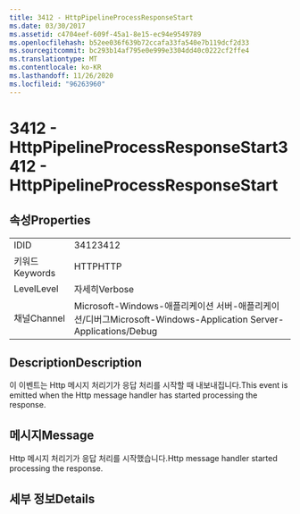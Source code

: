 ```yaml
---
title: 3412 - HttpPipelineProcessResponseStart
ms.date: 03/30/2017
ms.assetid: c4704eef-609f-45a1-8e15-ec94e9549789
ms.openlocfilehash: b52ee036f639b72ccafa33fa540e7b119dcf2d33
ms.sourcegitcommit: bc293b14af795e0e999e3304dd40c0222cf2ffe4
ms.translationtype: MT
ms.contentlocale: ko-KR
ms.lasthandoff: 11/26/2020
ms.locfileid: "96263960"
---
```

# <a name="3412---httppipelineprocessresponsestart"></a><span data-ttu-id="59909-102">3412 - HttpPipelineProcessResponseStart</span><span class="sxs-lookup"><span data-stu-id="59909-102">3412 - HttpPipelineProcessResponseStart</span></span>

## <a name="properties"></a><span data-ttu-id="59909-103">속성</span><span class="sxs-lookup"><span data-stu-id="59909-103">Properties</span></span>  
  
|||  
|-|-|  
|<span data-ttu-id="59909-104">ID</span><span class="sxs-lookup"><span data-stu-id="59909-104">ID</span></span>|<span data-ttu-id="59909-105">3412</span><span class="sxs-lookup"><span data-stu-id="59909-105">3412</span></span>|  
|<span data-ttu-id="59909-106">키워드</span><span class="sxs-lookup"><span data-stu-id="59909-106">Keywords</span></span>|<span data-ttu-id="59909-107">HTTP</span><span class="sxs-lookup"><span data-stu-id="59909-107">HTTP</span></span>|  
|<span data-ttu-id="59909-108">Level</span><span class="sxs-lookup"><span data-stu-id="59909-108">Level</span></span>|<span data-ttu-id="59909-109">자세히</span><span class="sxs-lookup"><span data-stu-id="59909-109">Verbose</span></span>|  
|<span data-ttu-id="59909-110">채널</span><span class="sxs-lookup"><span data-stu-id="59909-110">Channel</span></span>|<span data-ttu-id="59909-111">Microsoft-Windows-애플리케이션 서버-애플리케이션/디버그</span><span class="sxs-lookup"><span data-stu-id="59909-111">Microsoft-Windows-Application Server-Applications/Debug</span></span>|  
  
## <a name="description"></a><span data-ttu-id="59909-112">Description</span><span class="sxs-lookup"><span data-stu-id="59909-112">Description</span></span>  

 <span data-ttu-id="59909-113">이 이벤트는 Http 메시지 처리기가 응답 처리를 시작할 때 내보내집니다.</span><span class="sxs-lookup"><span data-stu-id="59909-113">This event is emitted when the Http message handler has started processing the response.</span></span>  
  
## <a name="message"></a><span data-ttu-id="59909-114">메시지</span><span class="sxs-lookup"><span data-stu-id="59909-114">Message</span></span>  

 <span data-ttu-id="59909-115">Http 메시지 처리기가 응답 처리를 시작했습니다.</span><span class="sxs-lookup"><span data-stu-id="59909-115">Http message handler started processing the response.</span></span>  
  
## <a name="details"></a><span data-ttu-id="59909-116">세부 정보</span><span class="sxs-lookup"><span data-stu-id="59909-116">Details</span></span>
